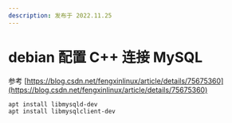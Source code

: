 ```yaml
---
description: 发布于 2022.11.25
---
```


# debian 配置 C++ 连接 MySQL

参考 [https://blog.csdn.net/fengxinlinux/article/details/75675360](https://blog.csdn.net/fengxinlinux/article/details/75675360)

```bash
apt install libmysqld-dev
apt install libmysqlclient-dev
```

